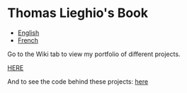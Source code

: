 # Thomas Lieghio's Book

* [English](README.en.md)
* [French](README.fr.md)

Go to the Wiki tab to view my portfolio of different projects.

<a href="https://github.com/ThomL69/My_Book/wiki">HERE</a>

And to see the code behind these projects: <a href="https://github.com/ThomL69/My_upload"> here </a> 
